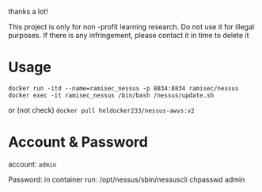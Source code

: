 thanks a lot! 

This project is only for non -profit learning research. Do not use it for illegal purposes. If there is any infringement, please contact it in time to delete it


# Usage
`docker run -itd --name=ramisec_nessus -p 8834:8834 ramisec/nessus`
`docker exec -it ramisec_nessus /bin/bash /nessus/update.sh`

or (not check)
`docker pull heldocker233/nessus-awvs:v2`

# Account & Password

account: `admin`

Password: in container run: /opt/nessus/sbin/nessuscli chpasswd admin

